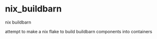 # nix_buildbarn
nix buildbarn

attempt to make a nix flake to build buildbarn components into containers
